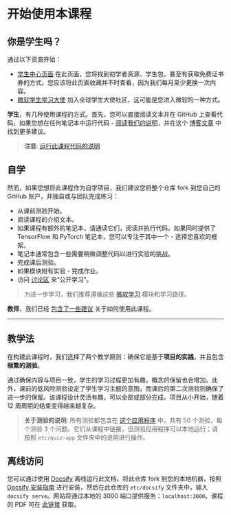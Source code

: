# 开始使用本课程

## 你是学生吗？

通过以下资源开始：

* [学生中心页面](https://docs.microsoft.com/learn/student-hub?WT.mc_id=academic-77998-cacaste) 在此页面，您将找到初学者资源、学生包，甚至有获取免费证书券的方式。您应该将此页面收藏并不时查看，因为我们每月至少更换一次内容。
* [微软学生学习大使](https://studentambassadors.microsoft.com?WT.mc_id=academic-77998-cacaste) 加入全球学生大使社区，这可能是您进入微软的一种方式。

**学生**，有几种使用课程的方式。首先，您可以直接阅读文本并在 GitHub 上查看代码。如果您想在任何笔记本中运行代码 - [阅读我们的说明](./etc/how-to-run.md)，并在这个 [博客文章](https://soshnikov.com/education/how-to-execute-notebooks-from-github/) 中找到更多建议。

> **注意**: [运行此课程代码的说明](/how-to-run.md)

## 自学

然而，如果您想将此课程作为自学项目，我们建议您将整个仓库 fork 到您自己的 GitHub 账户，并独自或与团队完成练习：

* 从课前测验开始。
* 阅读课程的介绍文本。
* 如果课程有额外的笔记本，请通读它们，阅读并执行代码。如果同时提供了 TensorFlow 和 PyTorch 笔记本，您可以专注于其中一个 - 选择您喜欢的框架。
* 笔记本通常包含一些需要稍微调整代码以进行实验的挑战。
* 完成课后测验。
* 如果模块附有实验 - 完成作业。
* 访问 [讨论区](https://github.com/microsoft/AI-For-Beginners/discussions) 来“公开学习”。

> 为进一步学习，我们推荐遵循这些 [微软学习](https://docs.microsoft.com/en-us/users/dmitrysoshnikov-9132/collections/31zgizg2p418yo/?WT.mc_id=academic-77998-cacaste) 模块和学习路径。

**教师**，我们已经 [包含了一些建议](/for-teachers.md) 关于如何使用此课程。

---

## 教学法

在构建此课程时，我们选择了两个教学原则：确保它是基于**项目的实践**，并且包含**频繁的测验**。

通过确保内容与项目一致，学生的学习过程更加有趣，概念的保留也会增加。此外，课前的低风险测验设定了学生学习主题的意图，而课后的第二次测验则确保了进一步的保留。该课程设计灵活有趣，可以全部或部分完成。项目从小开始，随着 12 周周期的结束变得越来越复杂。

> **关于测验的说明**: 所有测验都包含在 [这个应用程序](https://red-field-0a6ddfd03.1.azurestaticapps.net/) 中，共有 50 个测验，每个测验 3 个问题。它们从课程中链接，但测验应用程序可以本地运行；请按照 `etc/quiz-app` 文件夹中的说明进行操作。

## 离线访问

您可以通过使用 [Docsify](https://docsify.js.org/#/) 离线运行此文档。将此仓库 fork 到您的本地机器，按照 [Docsify 安装指南](https://docsify.js.org/#/quickstart) 进行安装，然后在此仓库的 `etc/docsify` 文件夹中，输入 `docsify serve`。网站将通过本地的 3000 端口提供服务：`localhost:3000`。课程的 PDF 可在 [此链接](/etc/pdf/readme.pdf) 获取。